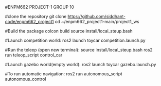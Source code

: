 #ENPM662 PROJECT-1 GROUP 10

#clone the repository
git clone https://github.com/siddhant-code/enpm662_project1
cd ~/enpm662_project1-main/project1_ws

#Build the package
colcon build
source install/local_steup.bash

#Launch competition world:
ros2 launch toycar competition.launch.py

#Run the teleop (open new terminal):
source install/local_steup.bash
ros2 run teleop_script control_car

#Launch gazebo world(empty world):
ros2 launch toycar gazebo.launch.py 

#To run automatic navigation:
ros2 run autonomous_script autonomous_control
